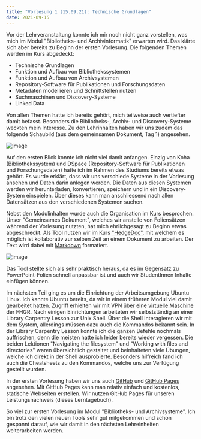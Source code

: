 ```yaml
---
title: "Vorlesung 1 (15.09.21): Technische Grundlagen"
date: 2021-09-15
---
```


Vor der Lehrveranstaltung konnte ich mir noch nicht ganz vorstellen, was mich im Modul "Bibliotheks- und Archivinformatik" erwarten wird. Das klärte sich aber bereits zu Beginn der ersten Vorlesung. Die folgenden Themen werden im Kurs abgedeckt:
*	Technische Grundlagen
*	Funktion und Aufbau von Bibliothekssystemen 
*	Funktion und Aufbau von Archivsystemen
*	Repository-Software für Publikationen und Forschungsdaten
*	Metadaten modellieren und Schnittstellen nutzen 
*	Suchmaschinen und Discovery-Systeme
*	Linked Data

Von allen Themen hatte ich bereits gehört, mich teilweise auch vertiefter damit befasst. Besonders die Bibliotheks-, Archiv- und Discovery-Systeme weckten mein Interesse.  Zu den Lehrinhalten haben wir uns zudem das folgende Schaubild (aus dem gemeinsamen Dokument, Tag 1) angesehen. 


![image](https://user-images.githubusercontent.com/91632421/151676813-6f78847d-7167-4c2a-993b-e360277fedf0.png)

Auf den ersten Blick konnte ich nicht viel damit anfangen. Einzig von Koha (Bibliothekssystem) und DSpace (Repository-Software für Publikationen und Forschungsdaten) hatte ich im Rahmen des Studiums bereits etwas gehört. Es wurde erklärt, dass wir uns verschiede Systeme in der Vorlesung ansehen und Daten darin anlegen werden. Die Daten aus diesen Systemen werden wir herunterladen, konvertieren, speichern und in ein Discovery-System einspielen. Über dieses kann man anschliessend nach allen Datensätzen aus den verschiedenen Systemen suchen.

Nebst den Modulinhalten wurde auch die Organisation im Kurs besprochen. Unser "Gemeinsames Dokument", welches wir anstelle von Foliensätzen während der Vorlesung nutzten, hat mich ehrlichgesagt zu Beginn etwas abgeschreckt. Als Tool nutzen wir im Kurs ["HedgeDoc"](https://hedgedoc.org/), mit welchem es möglich ist kollaborativ zur selben Zeit an einem Dokument zu arbeiten. Der Text wird dabei mit [Markdown](https://de.wikipedia.org/wiki/Markdown) formatiert. 

![image](https://user-images.githubusercontent.com/91632421/151676994-ed437c3b-127a-457c-bdd2-71a0ddf661b1.png)

Das Tool stellte sich als sehr praktisch heraus, da es im Gegensatz zu PowerPoint-Folien schnell anpassbar ist und auch wir StudentInnen Inhalte einfügen können. 

Im nächsten Teil ging es um die Einrichtung der Arbeitsumgebung Ubuntu Linux. Ich kannte Ubuntu bereits, da wir in einem früheren Modul viel damit gearbeitet hatten. Zugriff erhielten wir mit VPN über eine [virtuelle Maschine](https://www.storage-insider.de/was-ist-eine-virtuelle-maschine-vm-a-842096/) der FHGR. Nach einigen Einrichtungen arbeiteten wir selbstständig an einer Library Carpentry Lesson zur Unix Shell. Über die Shell interagieren wir mit dem System, allerdings müssen dazu auch die Kommandos bekannt sein. In der Library Carpentry Lesson konnte ich die ganzen Befehle nochmals auffrischen, denn die meisten hatte ich leider bereits wieder vergessen.  Die beiden Lektionen "Navigating the filesystem" und "Working with files and directories" waren übersichtlich gestaltet und beinhalteten viele Übungen, welche ich direkt in der Shell ausprobierte. Besonders hilfreich fand ich auch die Cheatsheets zu den Kommandos, welche uns zur Verfügung gestellt wurden. 

In der ersten Vorlesung haben wir uns auch [GitHub](https://kinsta.com/de/wissensdatenbank/was-ist-github/) und [GitHub Pages](https://pages.github.com/) angesehen. Mit GitHub Pages kann man relativ einfach und kostenlos, statische Webseiten erstellen. Wir nutzen GitHub Pages für unseren Leistungsnachweis (dieses Lerntagebuch). 

So viel zur ersten Vorlesung im Modul "Bibliotheks- und Archivsysteme". Ich bin trotz den vielen neuen Tools sehr gut mitgekommen und schon gespannt darauf, wie wir damit in den nächsten Lehreinheiten weiterarbeiten werden.
